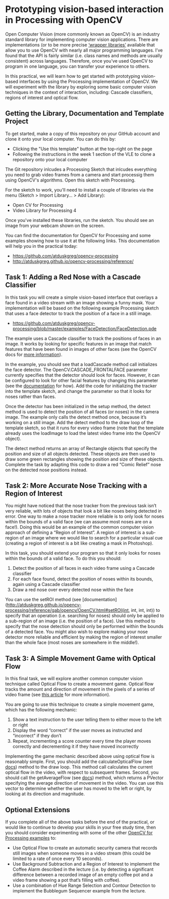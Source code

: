 # Prototyping vision-based interaction in Processing with OpenCV

Open Computer Vision (more commonly known as OpenCV) is an industry standard library for implementing computer vision applications. There are implementations (or to be more precise [‘wrapper libraries’](https://en.wikipedia.org/wiki/Wrapper_library) available that allow you to use OpenCV with nearly all major programming languages. I’ve found that the API is fairly similar (i.e. class names and methods are usually consistent) across languages. Therefore, once you’ve used OpenCV to program in one language, you can transfer your experience to others.

In this practical, we will learn how to get started with prototyping vision-based interfaces by using the Processing implementation of OpenCV. We will experiment with the library by exploring some basic computer vision techniques in the context of interaction, including: Cascade classifiers, regions of interest and optical flow.

## Getting the Library, Documentation and Template Project

To get started, make a copy of this repository on your GitHub account and clone it onto your local computer. You can do this by:

- Clicking the "Use this template" button at the top-right on the page
- Following the instructions in the week 1 section of the VLE to clone a repository onto your local computer

The Git repository inlcudes a Processing Sketch that inlcudes everything you need to grab video frames from a camera and start processig them using OpenCV's algorithms. Open this sketch with Processing.

For the sketch to work, you'll need to install a couple of libraries via the menu (Sketch > Import Library… > Add Library):

- Open CV for Processing
- Video Library for Processing 4

Once you've installed these libraries, run the sketch. You should see an image from your webcam shown on the screen.

You can find the documentation for OpenCV for Processing and some examples showing how to use it at the following links. This documentation will help you in the practical today:

- https://github.com/atduskgreg/opencv-processing
- http://atduskgreg.github.io/opencv-processing/reference/

## Task 1: Adding a Red Nose with a Cascade Classifier

In this task you will create a simple vision-based interface that overlays a face found in a video stream with an image showing a funny mask. Your implementation will be based on the following example Processing sketch that uses a face detector to track the position of a face in a still image. 

-	https://github.com/atduskgreg/opencv-processing/blob/master/examples/FaceDetection/FaceDetection.pde

The example uses a Cascade classifier to track the positions of faces in an image. It works by looking for specific features in an image that match features that have been found in images of other faces (see the OpenCV docs for [more information](http://docs.opencv.org/2.4/modules/objdetect/doc/cascade_classification.html?highlight=cascadeclassifier#cascadeclassifier)).

In the example, you should see that a loadCascade method call initializes the face detector. The OpenCV.CASCADE_FRONTALFACE parameter currently specifies that the detector should look for faces. However, it can be configured to look for other facial features by changing this parameter (see the [documentation](http://atduskgreg.github.io/opencv-processing/reference/gab/opencv/OpenCV.html#loadCascade(java.lang.String)) for how). Add the code for initializing the tracker into the template sketch, and change the parameter so that it looks for noses rather than faces.

Once the detector has been initialized in the setup method, the detect method is used to detect the position of all faces (or noses) in the camera image. The example only calls the detect method once, because it’s working on a still image. Add the detect method to the draw loop of the template sketch, so that it runs for every video frame (note that the template already uses the loadImage to load the latest video frame into the OpenCV object).

The detect method returns an array of Rectangle objects that specify the position and size of all objects detected. These objects are then used to draw some green rectangles showing the position and size of these objects. Complete the task by adapting this code to draw a red “Comic Relief” nose on the detected nose positions instead.

## Task 2: More Accurate Nose Tracking with a Region of Interest

You might have noticed that the nose tracker from the previous task isn’t very reliable, with lots of objects that look a bit like noses being detected in error. One way to make a nose tracker more reliable is to only look for noses within the bounds of a valid face (we can assume most noses are on a face!). Doing this would be an example of the common computer vision approach of defining a “Region of Interest”. A region of interest is a sub-region of an image where we would like to search for a particular visual cue (creating a region of interest is a bit like creating a mask in Photoshop).

In this task, you should extend your program so that it only looks for noses within the bounds of a valid face. To do this you should:

1.	Detect the position of all faces in each video frame using a Cascade classifier
2.	For each face found, detect the position of noses within its bounds, again using a Cascade classifier
3.	Draw a red nose over every detected nose within the face

You can use the setROI method (see [documentation](http://atduskgreg.github.io/opencv-processing/reference/gab/opencv/OpenCV.html#setROI(int, int, int, int)) to specify that an operation (i.e. searching for noses) should only be applied to a sub-region of an image (i.e. the position of a face). Use this method to specify that the nose detection should only be performed within the bounds of a detected face. You might also wish to explore making your nose detector more reliable and efficient by making the region of interest smaller than the whole face (most noses are somewhere in the middle!).

## Task 3: A Simple Movement Game with Optical Flow

In this final task, we will explore another common computer vision technique called Optical Flow to create a movement game. Optical flow tracks the amount and direction of movement in the pixels of a series of video frame (see [this article](https://docs.opencv.org/4.x/d4/dee/tutorial_optical_flow.html) for more information). 

You are going to use this technique to create a simple movement game, which has the following mechanic:

1.	Show a text instruction to the user telling them to either move to the left or right
2.	Display the word “correct” if the user moves as instructed and “incorrect” if they don’t
3.	Repeat, incrementing a score counter every time the player moves correctly and decrementing it if they have moved incorrectly

Implementing the game mechanic described above using optical flow is reasonably simple. First, you should add the calculateOpticalFlow (see [docs](http://atduskgreg.github.io/opencv-processing/reference/gab/opencv/OpenCV.html#calculateOpticalFlow())) method to the draw loop. This method call calculates the current optical flow in the video, with respect to subsequent frames. Second, you should call the getAverageFlow (see [docs](http://atduskgreg.github.io/opencv-processing/reference/gab/opencv/OpenCV.html#getAverageFlow())) method, which returns a PVector specifying the average direction of movement in the video. You can use this vector to determine whether the user has moved to the left or right, by looking at its direction and magnitude. 
 
## Optional Extensions

If you complete all of the above tasks before the end of the practical, or would like to continue to develop your skills in your free study time, then you should consider experimenting with some of the other [OpenCV for Processing examples](https://github.com/atduskgreg/opencv-processing) to:

- Use Optical Flow to create an automatic security camera that records still images when someone moves in a video stream (this could be limited to a rate of once every 10 seconds). 
- Use Background Subtraction and a Region of Interest to implement the Coffee Alarm described in the lecture (i.e. by detecting a significant difference between a recorded image of an empty coffee pot and a video frame showing a pot that’s filling with coffee).
- Use a combination of Hue Range Selection and Contour Detection to implement the Bubblegum Sequencer example from the lecture.

